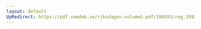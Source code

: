 ```yaml
---
layout: default
UpRedirect: https://pdf.swedeb.se/riksdagen-volumeG-pdf/199293/reg_199293/reg_199293_0335.pdf
---
```

